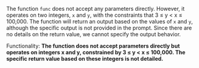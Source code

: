 The function `func` does not accept any parameters directly. However, it operates on two integers, `x` and `y`, with the constraints that 3 ≤ y < x ≤ 100,000. The function will return an output based on the values of `x` and `y`, although the specific output is not provided in the prompt. Since there are no details on the return value, we cannot specify the output behavior.

Functionality: **The function does not accept parameters directly but operates on integers x and y, constrained by 3 ≤ y < x ≤ 100,000. The specific return value based on these integers is not detailed.**